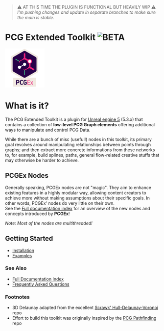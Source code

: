 >⚠️ AT THIS TIME THE PLUGIN IS FUNCTIONAL BUT HEAVILY WIP ⚠️  
>_I'm pushing changes and update in separate branches to make sure the main is stable._

# PCG Extended Toolkit ![BETA](https://img.shields.io/badge/BETA-ff0f0f)

![PCGEx](/Resources/Icon128.png)

# What is it?
 The PCG Extended Toolkit is a plugin for [Unreal engine 5](https://www.unrealengine.com/en-US/) (5.3.x) that contains a collection of **low-level PCG Graph elements** offering additional ways to manipulate and control PCG Data.

While there are a bunch of misc (useful!) nodes in this toolkit, its primary goal revolves around manipulating relationships between points through graphs; and then extract more concrete informations from these networks to, for example, build splines, paths, general flow-related creative stuffs that may otherwise be harder to achieve.

## PCGEx Nodes
Generally speaking, PCGEx nodes are not "magic". They aim to enhance existing features in a highly modular way, allowing content creators to achieve more without making assumptions about their specific goals. In other words, PCGEx' nodes do very little on their own.  
See the [Full documentation index](docs/Index.md) for an overview of the new nodes and concepts introduced by **PCGEx**!

*Note: Most of the nodes are multithreaded!*

## Getting Started
* [Installation](docs/Installation.md)
* [Examples](docs/Examples.md)


### See Also
* [Full Documentation Index](docs/Index.md)
* [Frequently Asked Questions](docs/FAQ.md)

### Footnotes
- 3D Delaunay adapted from the excellent [Scrawk' Hull-Delaunay-Voronoi](https://github.com/Scrawk/Hull-Delaunay-Voronoi) repo
- Effort to build this toolkit was originally inspired by the [PCG Pathfinding](https://github.com/spood/PCGPathfinding) repo 
